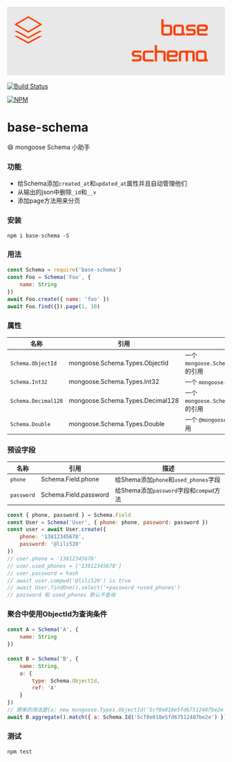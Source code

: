 ![base-schema](art/logo.png)

[![Build Status](https://img.shields.io/travis/ithot-all/base-schema/master.svg?style=flat-square)](https://travis-ci.org/ithot-all/base-schema)

[![NPM](https://nodei.co/npm/base-schema.png?compact=true)](https://npmjs.org/package/base-schema)

# base-schema
:smile: mongoose Schema 小助手

### 功能
- 给Schema添加`created_at`和`updated_at`属性并且自动管理他们 
- 从输出的json中删除`_id`和`__v`
- 添加page方法用来分页
  
### 安装 
```
npm i base-schema -S
```

### 用法 
```javascript
const Schema = require('base-schema')
const Foo = Schema('Foo', {
    name: String
})
await Foo.create({ name: 'foo' })
await Foo.find({}).page(1, 10)
```

### 属性

| 名称                | 引用                             | 描述                                           |
| ------------------- | -------------------------------- | ---------------------------------------------- |
| `Schema.ObjectId`   | mongoose.Schema.Types.ObjectId   | 一个 `mongoose.Schema.Types.ObjectId` 的引用   |
| `Schema.Int32`      | mongoose.Schema.Types.Int32      | 一个 `mongoose-int32` 模块的引用               |
| `Schema.Decimal128` | mongoose.Schema.Types.Decimal128 | 一个 `mongoose.Schema.Types.Decimal128` 的引用 |
| `Schema.Double`     | mongoose.Schema.Types.Double     | 一个 `@mongoosejs/double` 模块的引用           |

### 预设字段
| 名称       | 引用                  | 描述                                    |
| ---------- | --------------------- | --------------------------------------- |
| `phone`    | Schema.Field.phone    | 给Shema添加`phone`和`used_phones`字段   |
| `password` | Schema.Field.password | 给Shema添加`password`字段和`compwd`方法 |

```js
const { phone, password } = Schema.Field
const User = Schema('User', { phone: phone, password: password })
const user = await User.create({
    phone: '13812345678',
    password: '@lili520'
})
// user.phone = '13812345678'
// user.used_phones = ['13812345678']
// user.password = hash
// await user.compwd('@lili520') is true
// await User.findOne().select('+password +used_phones') 
// password 和 used_phones 默认不查询
```

### 聚合中使用ObjectId为查询条件
```js
const A = Schema('A', {
    name: String
})

const B = Schema('B', {
    name: String,
    a: {
        type: Schema.ObjectId,
        ref: 'A'
    }
})
// 原来的用法是{a: new mongoose.Types.ObjectId('5cf8e018e5fd67512487be2e')}
await B.aggregate().match({ a: Schema.Id('5cf8e018e5fd67512487be2e') })
```

### 测试
```
npm test
```